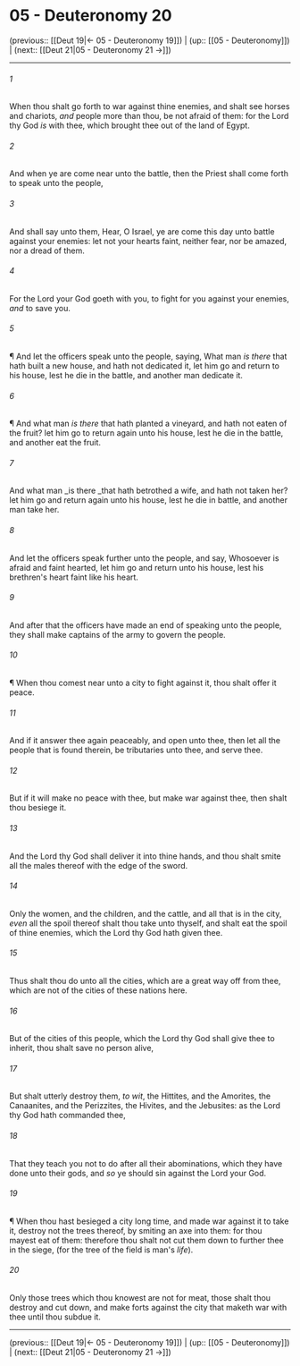 # 05 - Deuteronomy 20

(previous:: [[Deut 19|← 05 - Deuteronomy 19]]) | (up:: [[05 - Deuteronomy]]) | (next:: [[Deut 21|05 - Deuteronomy 21 →]])

***


###### 1 
When thou shalt go forth to war against thine enemies, and shalt see horses and chariots, _and_ people more than thou, be not afraid of them: for the Lord thy God _is_ with thee, which brought thee out of the land of Egypt. 

###### 2 
And when ye are come near unto the battle, then the Priest shall come forth to speak unto the people, 

###### 3 
And shall say unto them, Hear, O Israel, ye are come this day unto battle against your enemies: let not your hearts faint, neither fear, nor be amazed, nor a dread of them. 

###### 4 
For the Lord your God goeth with you, to fight for you against your enemies, _and_ to save you. 

###### 5 
¶ And let the officers speak unto the people, saying, What man _is there_ that hath built a new house, and hath not dedicated it, let him go and return to his house, lest he die in the battle, and another man dedicate it. 

###### 6 
¶ And what man _is there_ that hath planted a vineyard, and hath not eaten of the fruit? let him go to return again unto his house, lest he die in the battle, and another eat the fruit. 

###### 7 
And what man _is there _that hath betrothed a wife, and hath not taken her? let him go and return again unto his house, lest he die in battle, and another man take her. 

###### 8 
And let the officers speak further unto the people, and say, Whosoever is afraid and faint hearted, let him go and return unto his house, lest his brethren's heart faint like his heart. 

###### 9 
And after that the officers have made an end of speaking unto the people, they shall make captains of the army to govern the people. 

###### 10 
¶ When thou comest near unto a city to fight against it, thou shalt offer it peace. 

###### 11 
And if it answer thee again peaceably, and open unto thee, then let all the people that is found therein, be tributaries unto thee, and serve thee. 

###### 12 
But if it will make no peace with thee, but make war against thee, then shalt thou besiege it. 

###### 13 
And the Lord thy God shall deliver it into thine hands, and thou shalt smite all the males thereof with the edge of the sword. 

###### 14 
Only the women, and the children, and the cattle, and all that is in the city, _even_ all the spoil thereof shalt thou take unto thyself, and shalt eat the spoil of thine enemies, which the Lord thy God hath given thee. 

###### 15 
Thus shalt thou do unto all the cities, which are a great way off from thee, which are not of the cities of these nations here. 

###### 16 
But of the cities of this people, which the Lord thy God shall give thee to inherit, thou shalt save no person alive, 

###### 17 
But shalt utterly destroy them, _to wit_, the Hittites, and the Amorites, the Canaanites, and the Perizzites, the Hivites, and the Jebusites: as the Lord thy God hath commanded thee, 

###### 18 
That they teach you not to do after all their abominations, which they have done unto their gods, and _so_ ye should sin against the Lord your God. 

###### 19 
¶ When thou hast besieged a city long time, and made war against it to take it, destroy not the trees thereof, by smiting an axe into them: for thou mayest eat of them: therefore thou shalt not cut them down to further thee in the siege, (for the tree of the field is man's _life_). 

###### 20 
Only those trees which thou knowest are not for meat, those shalt thou destroy and cut down, and make forts against the city that maketh war with thee until thou subdue it.

***

(previous:: [[Deut 19|← 05 - Deuteronomy 19]]) | (up:: [[05 - Deuteronomy]]) | (next:: [[Deut 21|05 - Deuteronomy 21 →]])
